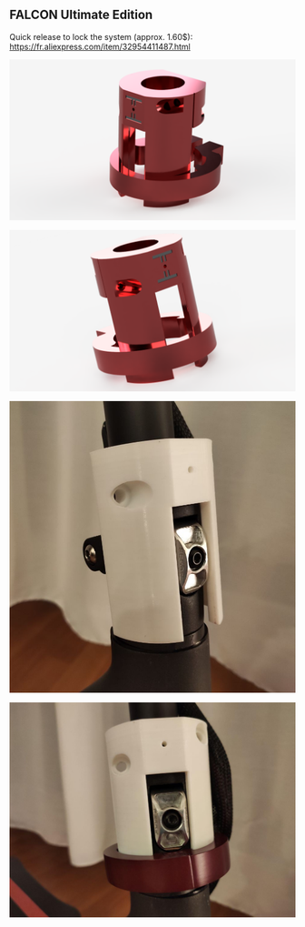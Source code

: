 ## FALCON Ultimate Edition

Quick release to lock the system (approx. 1.60$): https://fr.aliexpress.com/item/32954411487.html

![Falcon Ultimate Edition](../../images/falcon/00.png)

![Falcon Ultimate Edition](../../images/falcon/01.png)

![Falcon Prototype Printed](../../images/falcon/IMG_20200107_213055.jpg)

![Falcon Prototype Printed](../../images/falcon/03.jpg)
